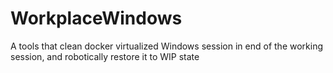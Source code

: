 # WorkplaceWindows
A tools that clean docker virtualized Windows session in end of the working session, and robotically restore it to WIP state
